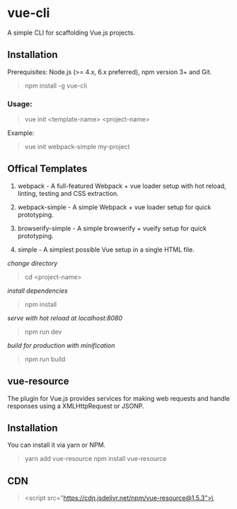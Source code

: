 # vue-cli

A simple CLI for scaffolding Vue.js projects.

## Installation

Prerequisites: Node.js (>= 4.x, 6.x preferred), npm version 3+ and Git.

> npm install -g vue-cli

### Usage:

> vue init \<template-name> \<project-name> 

Example:

> vue init webpack-simple my-project 

## Offical Templates

1. webpack - A full-featured Webpack + vue loader setup with hot reload, linting, testing and CSS extraction.

2. webpack-simple - A simple Webpack + vue loader setup for quick prototyping.

3. browserify-simple - A simple browserify + vueify setup for quick prototyping.

4. simple - A simplest possible Vue setup in a single HTML file.

*change directory*

> cd \<project-name>

*install dependencies*

> npm install

*serve with hot reload at localhost:8080*

> npm run dev

*build for production with minification*

> npm run build

## vue-resource

The plugin for Vue.js provides services for making web requests and handle responses using a XMLHttpRequest or JSONP.

## Installation

You can install it via yarn or NPM.

> yarn add vue-resource
> npm install vue-resource

## CDN

> \<script src="https://cdn.jsdelivr.net/npm/vue-resource@1.5.3">\</script>